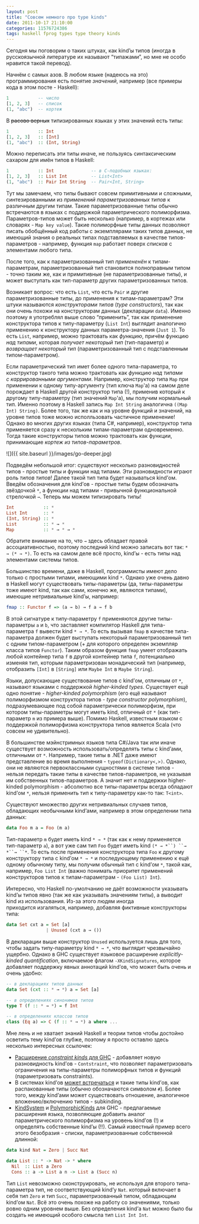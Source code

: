 ```yaml
---
layout: post
title: "Совсем немного про type kinds"
date: 2011-10-17 21:10:00
categories: 11576724386
tags: haskell fprog types type theory kinds
---
```

Сегодня мы поговорим о таких штуках, как kind’ы типов (иногда в русскоязычной литературе их называют “типажами”, но мне не особо нравится такой перевод).

Начнём с самых азов. В любом языке (надеюсь на это) программирования есть понятие *значений*, например (все примеры кода в этом посте - Haskell):

```haskell
1           -- число
[1, 2, 3]   -- список
(1, "abc")  -- кортеж
```

В ~~расово верных~~ типизированных языках у этих значений есть типы:

```haskell
1           :: Int
[1, 2, 3]   :: [Int]
(1, "abc")  :: (Int, String)
```

Можно переписать эти типы иначе, не пользуясь синтаксическим сахаром для имён типов в Haskell:

```haskell
1           :: Int              -- в C-подобных языках:
[1, 2, 3]   :: List Int         -- List<Int>
(1, "abc")  :: Pair Int String  -- Pair<Int, String>
```

Тут мы замечаем, что типы бывают совсем примитивными и сложными, синтезированными из *применений параметризованных типов* к различным другим типам. Такие параметризованные типы обычно встречаются в языках с поддержкой параметрического полиморфизма. Параметров-типов может быть несколько (например, в кортежах или словарях - `Map key value`). Такие полиморфные типы данных позволяют писать обобщённый код работы с экземплярами таких типов данных, не имеющий знания о реальных типах подставляемых в качестве типов-параметров - например, функция `map` работает поверх *списков* с элементами любого типа.

После того, как к параметризованный тип *примененён* к типам-параметрам, параметризованный тип становится полноправным типом - точно таким же, как и примитивные (не параметризованные типы), и может выступать как тип-параметр других параметризованных типов.

Возникает вопрос: что есть `List`, что есть `Pair` и другие параметризованные типы, до применения к типам-параметрам? Эти штуки называются *конструкторами типов* (*type constructors*), так как они очень похожи на конструкторам данных (декларации `data`). Именно поэтому я употреблял выше слово “применить”, так как применение конструктора типов к типу-параметру (`List Int`) выглядит аналогично применению к конструктору данных параметра-значения (`Just 1`). То есть `List`, например, можно трактовать как *функцию*, причём функцию *над типами*, которая *получает некоторый тип* (тип-параметр) и *возвращает некоторый тип* (параметризованный тип с подставленным типом-параметром).

Если параметрический тип имет более одного типа-параметра, то конструктор такого типа можно трактовать как *функцию над типами с каррированными аргументами*. Например, конструктор типа `Map` при применении к одному типу-аргументу (тип ключа `Map`'а) на самом деле порождает в Haskell другой конструктор типа (!), применив который к другому типу-параметру (тип значений `Map`'а), мы получим нормальный тип. Именно поэтому в Haskell запись `Map Int String` аналогична `((Map Int) String)`. Более того, так же как и на уровне функций и значений, на уровне типов тоже можно исполльзовать частичное применение! Однако во многих других языках (типа C#, например), конструктор типа применяется сразу к нескольким типам-параметрам одновременно. Тогда такие конструкторы типов можно трактовать как функции, принимающие *кортеж из типов-параметров*.

![]({{ site.baseurl }}/images/go-deeper.jpg)

Подведём небольшой итог: существуют несколько разновидностей типов - простые типы и функции над типами. Эти разновидности играют роль *типов типов*! Далее такой тип типа будет называться kind’ом. Введём обозначения для kind’ов - простые типы будем обозначать звёздочкой `*`, а функции над типами - привычной функциональной стрелочкой `→`. Теперь мы можем типизировать типы!

```haskell
Int           :: *
List Int      :: *
(Int, String) :: *
List          :: * → *
Map           :: * → * → *
```

Обратите внимание на то, что `→` здесь обладает правой ассоциативностью, поэтому последний kind можно записать вот так: `* → (* → *)`. То есть на самом деле всё просто, kind’ы - есть типы над элементами системы типов.

Большинство времени, даже в Haskell, программисты имеют дело только с простыми типами, имеющими kind `*`. Однако уже очень давно в Haskell могут существовать типы-параметры (да, типы-параметры тоже имеют kind, так как сами, конечно же, являются типами), имеющие нетривиальные kind’ы, например:

```haskell
fmap :: Functor f => (a → b) → f a → f b
```

В этой сигнатуре к типу-параметру `f` применяются другие типы-параметры `a` и `b`, что заставляет компилятор Haskell для типа-параметра `f` вывести kind `* → *`. То есть вызывая `fmap` в качестве типа-параметра должен будет выступать некоторый параметризованный тип с одним типом-параметром (+ для которого определен экземпляр класса типов `Functor`). Таким образом функция `fmap` умеет отображать любой контейнер типа `f` в другой контейнер типа `f`, потенциально изменяя тип, которым параметризован монадический тип (например, отобразить `[Int]` в `[String]` или `Maybe Int` в `Maybe String`).

Языки, допускающие существование типов с kind’ом, отличным от `*`, называют языками с поддержкой *higher-kinded types*. Существует ещё одно понятие - *higher-kinded polymorphism* (его ещё называют полиморфизмом конструктора типов - *type constructor polymorphism*), подразумевающее под собой параметрически полиморфизм, при котором типы-параметры могут иметь kind, отличный от `*` (как тип-параметр `m` из примера выше). Помимо Haskell, известным языком с поддержкой полиморфизма конструктора типов является Scala (что совсем не удивительно).

В большинстве мэйнстримных языков типа C#/Java так или иначе существует возможность использовать/определять типы с kind’ами, отличными от `*`. Например, такие типы в .NET даже имеют представление во время выполнения - `typeof(Dictionary<,>)`. Однако, они не являются первоклассными сущностями в системе типов - нельзя передать такие типы в качестве типов-параметров, не указывая им собственных типов-параметров. А значит нет и поддержки higher-kinded polymorphism - абсолютно все типы-параметры всегда обладают kind’ом `*`, нельзя применить тип к типу-параметру как-то так: `T<int>`.

Существуют множество других нетривиальных случаев типов, обладающих необычными kind’ами, например в этом определении типа данных:

```haskell
data Foo m a = Foo (m a)
```

Тип-параметр `m` будет иметь kind `* → *` (так как к нему применяется тип-параметр `a`), а вот уже сам тип `Foo` будет иметь kind `(* → *``) ``→ *``→ ``*`. То есть после применения конструктора типа `Foo` к другому конструктору типа с kind’ом `* → *` и последующему применению к ещё одному обычному типу, мы получим обычный тип с kind’ом `*`, такой как, например, `Foo List Int` (важно понимать приоритет применений конструкторов типов к типам-параметрам - `(Foo List) Int`).

Интересно, что Haskell по-умолчанию не даёт возможности указывать kind’ы типов явно (так же как указывать значениям типы), а выводит kind из использования. Из-за этого людям иногда приходится изгаляться, например, добавляя фиктивные конструкторы типа:

```haskell
data Set cxt a = Set [a]
               | Unused (cxt a → ())
```

В декларации выше конструктор `Unused` используется лишь для того, чтобы задать типу-параметру kind `* → *`, что выглядит чрезвычайно ущербно. Однако в GHC существует языковое расширение *explicitly-kinded quantification*, включаемое флагом `-XKindSignatures`, которое добавляет поддержку явных аннотаций kind’ов, что может быть очень и очень удобно:

```haskell
-- в декларациях типов данных
data Set (cxt :: * → *) a = Set [a]

-- в определениях синонимов типов
type T (f :: * → *) = f Int

-- в определениях классов типов
class (Eq a) => C (f :: * → *) a where ...
```

Мне лень и не хватает знаний Haskell и теории типов чтобы достойно осветить тему kind’ов глубже, поэтому я просто оставлю здесь несколько интересных ссылочек:

* [Расширение *constraint kinds* для GHC](http://blog.omega-prime.co.uk/?p=127) - добавляет новую разновидность kind’ов - `Contstraint`, что позволяет параметризовать ограничения на типы-параметры полиморфных типов и функций (параметризовать constraints).
* В системах kind’ов [может встречаться](http://hackage.haskell.org/trac/ghc/wiki/IntermediateTypes) и такие типы kind’ов, как распакованные типы (обычно обозначаются символом `#`). Более того, между kind’ами может существовать отношение, аналогичное вложению/включению типов - subkinding.
* [KindSystem](http://hackage.haskell.org/trac/ghc/wiki/KindSystem) и [PolymorphicKinds](http://hackage.haskell.org/trac/ghc/wiki/PolymorphicKinds) для GHC - предлагаемые расширения языка, позволяющие добавить аналог параметрического полиморфизма на уровень kind’ов (!) и определять собственные kind’ы (!!). Самый известный пример всего этого безобразия - списки, параметризованные собственной длинной:

```haskell
data kind Nat = Zero | Succ Nat

data List :: * -> Nat -> * where
  Nil  :: List a Zero
  Cons :: a -> List a n -> List a (Succ n)
```

Тип `List` невозможно сконструировать, не используя для второго типа-параметра тип, не соответствующий kind’у `Nat`. который включает в себя тип `Zero` и тип `Suсс`, параметризованный типом, обладающим kind’ом `Nat`. Всё это очень похоже на работу со значениями, только ровно одним уровнем выше. Без определения kind’а `Nat` можно было бы создать не имеющий особого смысла тип `List Int Int`.